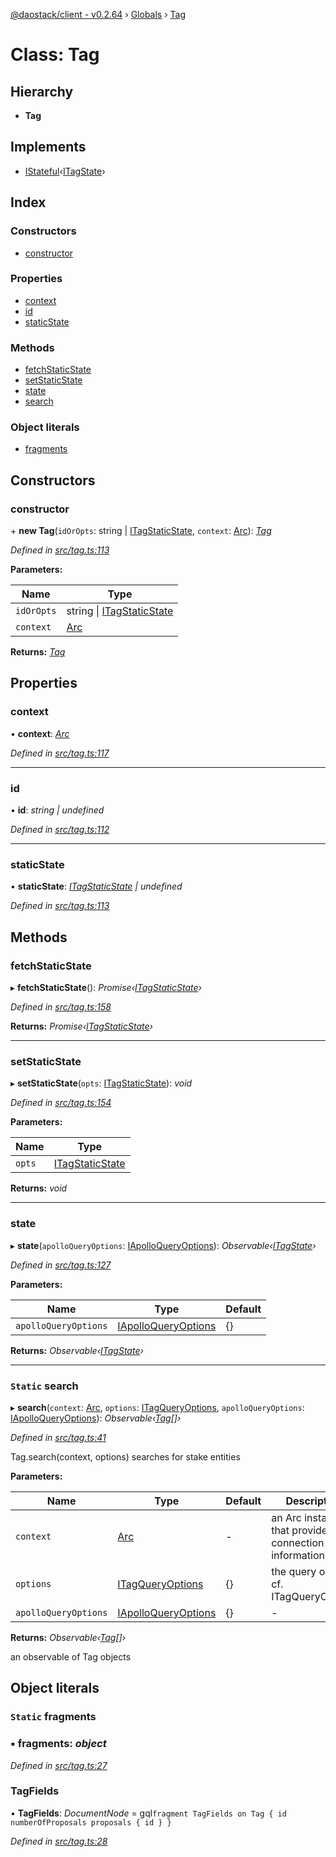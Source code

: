 [@daostack/client - v0.2.64](../README.md) › [Globals](../globals.md) › [Tag](tag.md)

# Class: Tag

## Hierarchy

* **Tag**

## Implements

* [IStateful](../interfaces/istateful.md)‹[ITagState](../interfaces/itagstate.md)›

## Index

### Constructors

* [constructor](tag.md#constructor)

### Properties

* [context](tag.md#context)
* [id](tag.md#id)
* [staticState](tag.md#staticstate)

### Methods

* [fetchStaticState](tag.md#fetchstaticstate)
* [setStaticState](tag.md#setstaticstate)
* [state](tag.md#state)
* [search](tag.md#static-search)

### Object literals

* [fragments](tag.md#static-fragments)

## Constructors

###  constructor

\+ **new Tag**(`idOrOpts`: string | [ITagStaticState](../interfaces/itagstaticstate.md), `context`: [Arc](arc.md)): *[Tag](tag.md)*

*Defined in [src/tag.ts:113](https://github.com/dorgtech/client/blob/74940d1/src/tag.ts#L113)*

**Parameters:**

Name | Type |
------ | ------ |
`idOrOpts` | string &#124; [ITagStaticState](../interfaces/itagstaticstate.md) |
`context` | [Arc](arc.md) |

**Returns:** *[Tag](tag.md)*

## Properties

###  context

• **context**: *[Arc](arc.md)*

*Defined in [src/tag.ts:117](https://github.com/dorgtech/client/blob/74940d1/src/tag.ts#L117)*

___

###  id

• **id**: *string | undefined*

*Defined in [src/tag.ts:112](https://github.com/dorgtech/client/blob/74940d1/src/tag.ts#L112)*

___

###  staticState

• **staticState**: *[ITagStaticState](../interfaces/itagstaticstate.md) | undefined*

*Defined in [src/tag.ts:113](https://github.com/dorgtech/client/blob/74940d1/src/tag.ts#L113)*

## Methods

###  fetchStaticState

▸ **fetchStaticState**(): *Promise‹[ITagStaticState](../interfaces/itagstaticstate.md)›*

*Defined in [src/tag.ts:158](https://github.com/dorgtech/client/blob/74940d1/src/tag.ts#L158)*

**Returns:** *Promise‹[ITagStaticState](../interfaces/itagstaticstate.md)›*

___

###  setStaticState

▸ **setStaticState**(`opts`: [ITagStaticState](../interfaces/itagstaticstate.md)): *void*

*Defined in [src/tag.ts:154](https://github.com/dorgtech/client/blob/74940d1/src/tag.ts#L154)*

**Parameters:**

Name | Type |
------ | ------ |
`opts` | [ITagStaticState](../interfaces/itagstaticstate.md) |

**Returns:** *void*

___

###  state

▸ **state**(`apolloQueryOptions`: [IApolloQueryOptions](../interfaces/iapolloqueryoptions.md)): *Observable‹[ITagState](../interfaces/itagstate.md)›*

*Defined in [src/tag.ts:127](https://github.com/dorgtech/client/blob/74940d1/src/tag.ts#L127)*

**Parameters:**

Name | Type | Default |
------ | ------ | ------ |
`apolloQueryOptions` | [IApolloQueryOptions](../interfaces/iapolloqueryoptions.md) |  {} |

**Returns:** *Observable‹[ITagState](../interfaces/itagstate.md)›*

___

### `Static` search

▸ **search**(`context`: [Arc](arc.md), `options`: [ITagQueryOptions](../interfaces/itagqueryoptions.md), `apolloQueryOptions`: [IApolloQueryOptions](../interfaces/iapolloqueryoptions.md)): *Observable‹[Tag](tag.md)[]›*

*Defined in [src/tag.ts:41](https://github.com/dorgtech/client/blob/74940d1/src/tag.ts#L41)*

Tag.search(context, options) searches for stake entities

**Parameters:**

Name | Type | Default | Description |
------ | ------ | ------ | ------ |
`context` | [Arc](arc.md) | - | an Arc instance that provides connection information |
`options` | [ITagQueryOptions](../interfaces/itagqueryoptions.md) |  {} | the query options, cf. ITagQueryOptions |
`apolloQueryOptions` | [IApolloQueryOptions](../interfaces/iapolloqueryoptions.md) |  {} | - |

**Returns:** *Observable‹[Tag](tag.md)[]›*

an observable of Tag objects

## Object literals

### `Static` fragments

### ▪ **fragments**: *object*

*Defined in [src/tag.ts:27](https://github.com/dorgtech/client/blob/74940d1/src/tag.ts#L27)*

###  TagFields

• **TagFields**: *DocumentNode* =  gql`fragment TagFields on Tag {
      id
      numberOfProposals
      proposals { id }
    }`

*Defined in [src/tag.ts:28](https://github.com/dorgtech/client/blob/74940d1/src/tag.ts#L28)*

